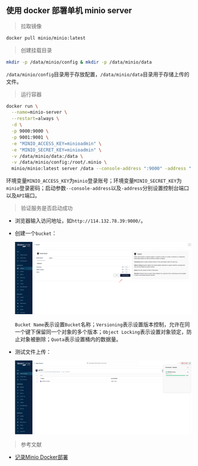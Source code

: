 ## 使用 docker 部署单机 minio server

> 拉取镜像

  ```bash
  docker pull minio/minio:latest
  ```

> 创建挂载目录

  ```bash
  mkdir -p /data/minio/config & mkdir -p /data/minio/data
  ```

  ```/data/minio/config```目录用于存放配置，```/data/minio/data```目录用于存储上传的文件。

> 运行容器

  ```bash
  docker run \
    --name=minio-server \
    --restart=always \
    -d \
    -p 9000:9000 \
    -p 9001:9001 \
    -e "MINIO_ACCESS_KEY=minioadmin" \
    -e "MINIO_SECRET_KEY=minioadmin" \
    -v /data/minio/data:/data \
    -v /data/minio/config:/root/.minio \
    minio/minio:latest server /data --console-address ":9000" -address ":9001"
  ```

  环境变量```MINIO_ACCESS_KEY```为```minio```登录账号；环境变量```MINIO_SECRET_KEY```为```minio```登录密码；启动参数```--console-address```以及```-address```分别设置控制台端口以及```API```端口。

> 验证服务是否启动成功

  * 浏览器输入访问地址，如```http://114.132.78.39:9000/```。

  * 创建一个```bucket```：

    ![](https://raw.githubusercontent.com/Garden12138/picbed-cloud/main/minio/Snipaste_2023-10-20_14-58-02.png)

    ```Bucket Name```表示设置```Bucket```名称；```Versioning```表示设置版本控制，允许在同一个键下保留同一个对象的多个版本；```Object Locking```表示设置对象锁定，防止对象被删除；```Quota```表示设置桶内的数据量。

  * 测试文件上传：

    ![](https://raw.githubusercontent.com/Garden12138/picbed-cloud/main/minio/Snipaste_2023-10-20_15-01-04.png)

> 参考文献

* [记录Minio Docker部署](https://juejin.cn/post/7206615325022224443)